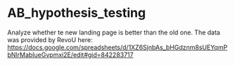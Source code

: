 # AB_hypothesis_testing
Analyze whether te new landing page is better than the old one.
The data was provided by RevoU here: https://docs.google.com/spreadsheets/d/1XZ6SjnbAs_bHGdznm8sUEYqmPbNlrMabIueGvpmxi2E/edit#gid=842283717
